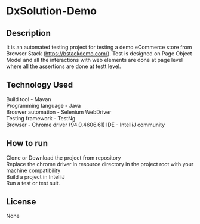 # DxSolution-Demo

## Description 
  It is an automated testing project for testing a demo eCommerce store from Browser Stack (https://bstackdemo.com/). Test is designed on Page Object Model and all the interactions with web elements are done at page level where all the assertions are done at testt level. 

## Technology Used
  Build tool - Mavan<br/>
  Programming language - Java<br/>
  Broswer automation - Selenium WebDriver<br/> 
  Testing framework  - TestNg<br/>
  Browser - Chrome driver (94.0.4606.61)
  IDE - IntelliJ community
  
## How to run
  Clone or Download the project from repository <br/>
  Replace the chrome driver in resource directory in the project root with your machine compatibility <br>
  Build a project in IntelliJ <br>
  Run a test or test suit.
   
## License
  None
